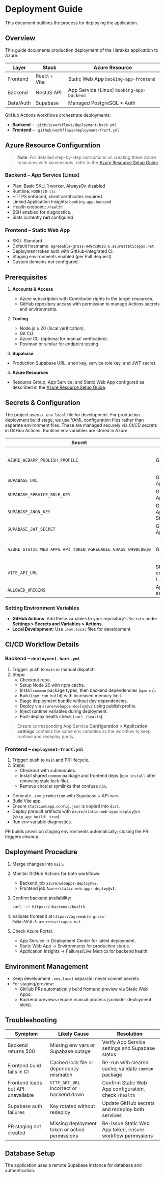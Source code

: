 # Deployment Guide

This document outlines the process for deploying the application.

## Overview

This guide documents production deployment of the Harakka application to Azure.

| Layer     | Stack        | Azure Resource                            |
| --------- | ------------ | ----------------------------------------- |
| Frontend  | React + Vite | Static Web App `booking-app-frontend`     |
| Backend   | NestJS API   | App Service (Linux) `booking-app-backend` |
| Data/Auth | Supabase     | Managed PostgreSQL + Auth                 |

GitHub Actions workflows orchestrate deployments:

- **Backend** – `.github/workflows/deployment-back.yml`
- **Frontend** – `.github/workflows/deployment-front.yml`

## Azure Resource Configuration

> **Note**: For detailed step-by-step instructions on creating these Azure resources with screenshots, refer to the [Azure Resource Setup Guide](./Azure-instances-creation.md).

### Backend – App Service (Linux)

- Plan: Basic SKU, 1 worker, AlwaysOn disabled
- Runtime: `NODE|20-lts`
- HTTPS enforced; client certificates required.
- Linked Application Insights: `booking-app-backend`
- Health endpoint: `/health`
- SSH enabled for diagnostics.
- Slots currently **not** configured.

### Frontend – Static Web App

- SKU: Standard
- Default hostname: `agreeable-grass-049dc8010.6.azurestaticapps.net`
- Deployment token auth with GitHub-integrated CI.
- Staging environments enabled (per Pull Request).
- Custom domains not configured.

## Prerequisites

1. **Accounts & Access**
   - Azure subscription with Contributor rights to the target resources.
   - GitHub repository access with permission to manage Actions secrets and environments.
2. **Tooling**

   - Node.js ≥ 20 (local verification).
   - Git CLI.
   - Azure CLI (optional for manual verification).
   - Postman or similar for endpoint testing.

3. **Supabase**

- Production Supabase URL, anon key, service role key, and JWT secret.

4. **Azure Resources**

- Resource Group, App Service, and Static Web App configured as described in the [Azure Resource Setup Guide](./Azure-instances-creation.md).

## Secrets & Configuration

The project uses a `.env.local` file for development.
For production deployment build stage, we use YAML configuration files rather than separate environment files. These are managed securely via CI/CD secrets in GitHub Actions. Runtime env variables are stored in Azure.

| Secret                                                      | Location                                         | Used By           | Purpose                            |
| ----------------------------------------------------------- | ------------------------------------------------ | ----------------- | ---------------------------------- |
| `AZURE_WEBAPP_PUBLISH_PROFILE`                              | GitHub Secrets                                   | Backend workflow  | App Service deployment credentials |
| `SUPABASE_URL`                                              | GitHub Secrets → App Service                     | Backend           | DB endpoint                        |
| `SUPABASE_SERVICE_ROLE_KEY`                                 | GitHub Secrets → App Service                     | Backend           | Service role key                   |
| `SUPABASE_ANON_KEY`                                         | GitHub Secrets → App Service & Static Web App    | Both              | Public key                         |
| `SUPABASE_JWT_SECRET`                                       | GitHub Secrets → App Service                     | Backend           | JWT signing                        |
| `AZURE_STATIC_WEB_APPS_API_TOKEN_AGREEABLE_GRASS_049DC8010` | GitHub Secrets                                   | Frontend workflow | Static Web App deployment token    |
| `VITE_API_URL`                                              | Static Web App configuration (`.env.production`) | Frontend          | Backend base URL                   |
| `ALLOWED_ORIGINS`                                           | App Service app settings                         | Backend           | CORS whitelist                     |

### Setting Environment Variables

- **GitHub Actions**: Add these variables to your repository's `Secrets` under **Settings > Secrets and Variables > Actions**.
- **Local Development**: Use `.env.local` files for development.

## CI/CD Workflow Details

### Backend – `deployment-back.yml`

1. Trigger: push to `main` or manual dispatch.
2. Steps:
   - Checkout repo.
   - Setup Node 20 with npm cache.
   - Install `common` package types, then backend dependencies (`npm ci`).
   - Build (`npm run build`) with increased memory limit.
   - Stage deployment bundle without dev dependencies.
   - Deploy via `azure/webapps-deploy@v2` using publish profile.
   - Inject runtime variables during deployment.
   - Post-deploy health check (`curl /health`).

> Ensure corresponding App Service **Configuration > Application settings** contains the same env variables as the workflow to keep runtime and redeploy parity.

### Frontend – `deployment-front.yml`

1. Trigger: push to `main` and PR lifecycle.
2. Steps:
   - Checkout with submodules.
   - Install shared `common` package and frontend deps (`npm install` after removing stale lock file).
   - Remove circular symlinks that confuse `npm`.

- Generate `.env.production` with Supabase + API vars.
- Build Vite app.
- Ensure `staticwebapp.config.json` is copied into `dist`.
- Deploy prebuilt artifacts with `Azure/static-web-apps-deploy@v1` (`skip_app_build: true`).
- Run env variable diagnostics.

PR builds provision staging environments automatically; closing the PR triggers cleanup.

## Deployment Procedure

1. Merge changes into `main`.
2. Monitor GitHub Actions for both workflows:
   - Backend job `azure/webapps-deploy@v2`.
   - Frontend job `Azure/static-web-apps-deploy@v1`.
3. Confirm backend availability:

   ```bash
   curl -sf https://<backend>/health
   ```

4. Validate frontend at `https://agreeable-grass-049dc8010.6.azurestaticapps.net`.
5. Check Azure Portal:
   - App Service → Deployment Center for latest deployment.
   - Static Web App → Environments for production status.
   - Application Insights → Failures/Live Metrics for backend health.

## Environment Management

- Keep development `.env.local` separate; never commit secrets.
- For staging/preview:
  - GitHub PRs automatically build frontend preview via Static Web Apps.
  - Backend previews require manual process (consider deployment slots).

## Troubleshooting

| Symptom                            | Likely Cause                                   | Resolution                                                 |
| ---------------------------------- | ---------------------------------------------- | ---------------------------------------------------------- |
| Backend returns 500                | Missing env vars or Supabase outage            | Verify App Service settings and Supabase status            |
| Frontend build fails in CI         | Cached lock file or dependency mismatch        | Re-run with cleared cache, validate `common` package       |
| Frontend loads but API unavailable | `VITE_API_URL` incorrect or backend down       | Confirm Static Web App configuration, check `/health`      |
| Supabase auth failures             | Key rotated without redeploy                   | Update GitHub secrets and redeploy both services           |
| PR staging not created             | Missing deployment token or action permissions | Re-issue Static Web App token, ensure workflow permissions |

## Database Setup

The application uses a remote Supabase instance for database and authentication.

